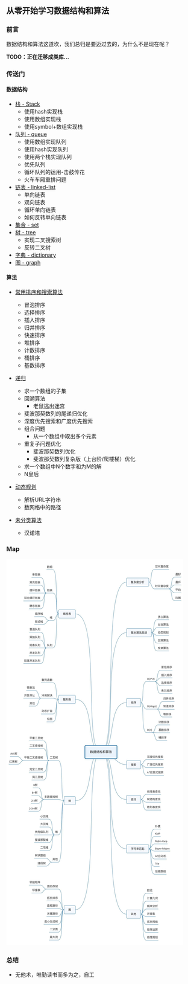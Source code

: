 ## 从零开始学习数据结构和算法

### 前言

数据结构和算法这道坎，我们总归是要迈过去的，为什么不是现在呢？

**TODO：正在迁移成类库...**

### 传送门

#### 数据结构

- [栈 - Stack](./src/data-structure/stack.md)
  - 使用hash实现栈
  - 使用数组实现栈
  - 使用symbol+数组实现栈
- [队列 - queue](./src/data-structure/queue.md)
  - 使用数组实现队列
  - 使用hash实现队列
  - 使用两个栈实现队列
  - 优先队列
  - 循环队列的运用-击鼓传花
  - 火车车厢重排问题
- [链表 - linked-list](./src/data-structure/linked-list.md)
  - 单向链表
  - 双向链表
  - 循环单向链表
  - 如何反转单向链表
- [集合 - set](./src/data-structure/set.md)
- [树 - tree](./src/data-structure/tree.md)
  - 实现二叉搜索树
  - 反转二叉树
- [字典 - dictionary](./src/data-structure/dictionary.md)
- [图 - graph](./src/data-structure/graph.md)

#### 算法

- [常用排序和搜索算法](./src/algorithm/sort)
  - 冒泡排序
  - 选择排序
  - 插入排序
  - 归并排序
  - 快速排序
  - 堆排序
  - 计数排序
  - 桶排序
  - 基数排序

- [递归](./src/algorithm/recursion)
  - 求一个数组的子集
  - 回溯算法
    - 老鼠逃出迷宫
  - 斐波那契数列的尾递归优化
  - 深度优先搜索和广度优先搜索
  - 组合问题
    - 从一个数组中取出多个元素
  - 重复子问题优化
    - 斐波那契数列优化
    - 斐波那契数列复杂版（上台阶/爬楼梯）优化
  - 求一个数组中N个数字和为M的解
  - N皇后
- [动态规划](./src/algorithm/dynamic)
  - 解析URL字符串
  - 数网格中的路径
- [未分类算法](./src/algorithm/uncategorized)
  - 汉诺塔

### Map

![map](./assets/map.jpeg)

### 总结

- 无他术，唯勤读书而多为之，自工